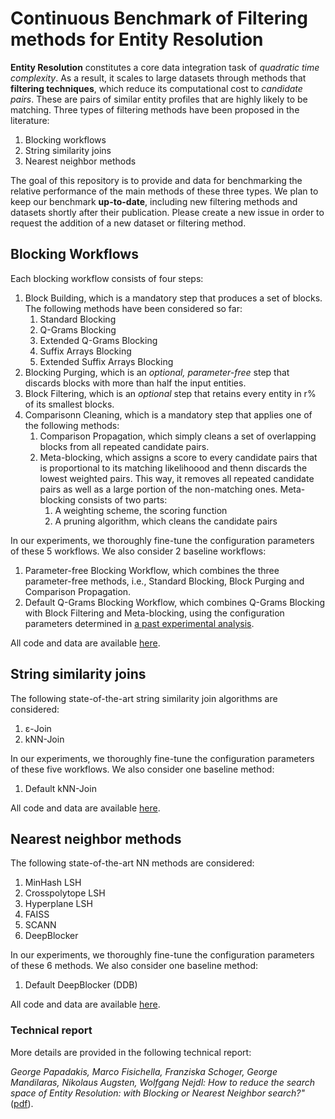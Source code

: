 # Continuous Benchmark of Filtering methods for Entity Resolution

**Entity Resolution** constitutes a core data integration task of *quadratic time complexity*.
As a result, it scales to large datasets through methods that **filtering techniques**, which reduce its computational cost to *candidate pairs*.
These are pairs of similar entity profiles that are highly likely to be matching.
Three types of filtering methods have been proposed in the literature:

 1) Blocking workflows
 2) String similarity joins
 3) Nearest neighbor methods
 
The goal of this repository is to provide and data for benchmarking the relative performance of the main methods of these three types. We plan to keep our benchmark **up-to-date**, including new filtering methods and datasets shortly after their publication. Please create a new issue in order to request the addition of a new dataset or filtering method.

## Blocking Workflows

Each blocking workflow consists of four steps:

1) Block Building, which is a mandatory step that produces a set of blocks. The following methods have been considered so far:
    1)  Standard Blocking
    2)  Q-Grams Blocking
    3)  Extended Q-Grams Blocking
    4)  Suffix Arrays Blocking
    5)  Extended Suffix Arrays Blocking
2) Blocking Purging, which is an *optional, parameter-free* step that discards blocks with more than half the input entities.
3) Block Filtering, which is an *optional* step that retains every entity in r% of its smallest blocks.
4) Comparisonn Cleaning, which is a mandatory step that applies one of the following methods:
    1) Comparison Propagation, which simply cleans a set of overlapping blocks from all repeated candidate pairs.
    2) Meta-blocking, which assigns a score to every candidate pairs that is proportional to its matching likelihoood and thenn discards the lowest weighted pairs. This way, it removes all repeated candidate pairs as well as a large portion of the non-matching ones. Meta-blocking consists of two parts:
        1) A weighting scheme, the scoring function
        2) A pruning algorithm, which cleans the candidate pairs

In our experiments, we thoroughly fine-tune the configuration parameters of these 5 workflows. We also consider 2 baseline workflows:
1) Parameter-free Blocking Workflow, which combines the three parameter-free methods, i.e., Standard Blocking, Block Purging and Comparison Propagation.
2) Default Q-Grams Blocking Workflow, which combines Q-Grams Blocking with Block Filtering and Meta-blocking, using the configuration parameters determined in [a past experimental analysis](http://www.vldb.org/pvldb/vol9/p684-papadakis.pdf).

All code and data are available [here](blockingWorkflows).

## String similarity joins

The following state-of-the-art string similarity join algorithms are considered:
1) ε-Join
2) kNN-Join

In our experiments, we thoroughly fine-tune the configuration parameters of these five workflows. We also consider one baseline method:
1) Default kNN-Join

All code and data are available [here](simjoins).

## Nearest neighbor methods

The following state-of-the-art NN methods are considered:

1) MinHash LSH
2) Crosspolytope LSH
3) Hyperplane LSH
4) FAISS
5) SCANN
6) DeepBlocker

In our experiments, we thoroughly fine-tune the configuration parameters of these 6 methods. We also consider one baseline method:
1) Default DeepBlocker (DDB)

All code and data are available [here](nnmethods).

### Technical report

More details are provided in the following technical report:

*George Papadakis, Marco Fisichella, Franziska Schoger, George Mandilaras, Nikolaus Augsten, Wolfgang Nejdl:
How to reduce the search space of Entity Resolution: with Blocking or Nearest Neighbor search?"* ([pdf](https://arxiv.org/abs/2202.12521)).
